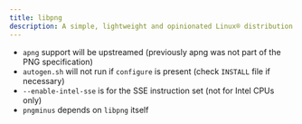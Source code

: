 ```yaml
---
title: libpng
description: A simple, lightweight and opinionated Linux® distribution based on musl libc and toybox
---
```


- `apng` support will be upstreamed (previously apng was not part of the PNG specification)
- `autogen.sh` will not run if `configure` is present (check `INSTALL` file if necessary)
- `--enable-intel-sse` is for the SSE instruction set (not for Intel CPUs only)
- `pngminus` depends on `libpng` itself
